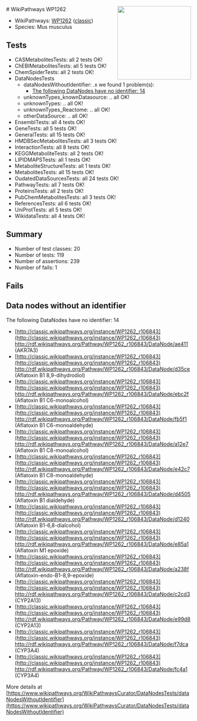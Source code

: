 <img style="float: right; width: 200px" src="https://upload.wikimedia.org/wikipedia/commons/thumb/8/83/Wplogo_with_text_500.png/640px-Wplogo_with_text_500.png" />
# WikiPathways WP1262

* WikiPathways: [WP1262](https://wikipathways.org/pathways/WP1262) ([classic](https://classic.wikipathways.org/instance/WP1262))
* Species: Mus musculus
## Tests
* CASMetabolitesTests: all 2 tests OK!
* ChEBIMetabolitesTests: all 5 tests OK!
* ChemSpiderTests: all 2 tests OK!
* DataNodesTests
    * dataNodesWithoutIdentifier: .x we found 1 problem(s):
        * [The following DataNodes have no identifier: 14](#8792c494)
    * unknownTypes_knownDatasource: .. all OK!
    * unknownTypes: .. all OK!
    * unknownTypes_Reactome: .. all OK!
    * otherDataSource: .. all OK!
* EnsemblTests: all 4 tests OK!
* GeneTests: all 5 tests OK!
* GeneralTests: all 15 tests OK!
* HMDBSecMetabolitesTests: all 3 tests OK!
* InteractionTests: all 8 tests OK!
* KEGGMetaboliteTests: all 2 tests OK!
* LIPIDMAPSTests: all 1 tests OK!
* MetaboliteStructureTests: all 1 tests OK!
* MetabolitesTests: all 15 tests OK!
* OudatedDataSourcesTests: all 24 tests OK!
* PathwayTests: all 7 tests OK!
* ProteinsTests: all 2 tests OK!
* PubChemMetabolitesTests: all 3 tests OK!
* ReferencesTests: all 6 tests OK!
* UniProtTests: all 5 tests OK!
* WikidataTests: all 4 tests OK!


## Summary

* Number of test classes: 20
* Number of tests: 119
* Number of assertions: 239
* Number of fails: 1

## Fails

<a name="8792c494" />

## Data nodes without an identifier

The following DataNodes have no identifier: 14

* [http://classic.wikipathways.org/instance/WP1262_r106843](http://classic.wikipathways.org/instance/WP1262_r106843) http://rdf.wikipathways.org/Pathway/WP1262_r106843/DataNode/ae411 (AKR7A3)
* [http://classic.wikipathways.org/instance/WP1262_r106843](http://classic.wikipathways.org/instance/WP1262_r106843) http://rdf.wikipathways.org/Pathway/WP1262_r106843/DataNode/d35ce (Aflatoxin B1 8,9-dihydrodiol)
* [http://classic.wikipathways.org/instance/WP1262_r106843](http://classic.wikipathways.org/instance/WP1262_r106843) http://rdf.wikipathways.org/Pathway/WP1262_r106843/DataNode/ebc2f (Aflatoxin B1 C6-monoalcohol)
* [http://classic.wikipathways.org/instance/WP1262_r106843](http://classic.wikipathways.org/instance/WP1262_r106843) http://rdf.wikipathways.org/Pathway/WP1262_r106843/DataNode/fb5f1 (Aflatoxin B1 C6-monoaldehyde)
* [http://classic.wikipathways.org/instance/WP1262_r106843](http://classic.wikipathways.org/instance/WP1262_r106843) http://rdf.wikipathways.org/Pathway/WP1262_r106843/DataNode/a12e7 (Aflatoxin B1 C8-monoalcohol)
* [http://classic.wikipathways.org/instance/WP1262_r106843](http://classic.wikipathways.org/instance/WP1262_r106843) http://rdf.wikipathways.org/Pathway/WP1262_r106843/DataNode/e42c7 (Aflatoxin B1 C8-monoaldehyde)
* [http://classic.wikipathways.org/instance/WP1262_r106843](http://classic.wikipathways.org/instance/WP1262_r106843) http://rdf.wikipathways.org/Pathway/WP1262_r106843/DataNode/d4505 (Aflatoxin B1 dialdehyde)
* [http://classic.wikipathways.org/instance/WP1262_r106843](http://classic.wikipathways.org/instance/WP1262_r106843) http://rdf.wikipathways.org/Pathway/WP1262_r106843/DataNode/d1240 (Aflatoxin B1-6,8-dialcohol)
* [http://classic.wikipathways.org/instance/WP1262_r106843](http://classic.wikipathways.org/instance/WP1262_r106843) http://rdf.wikipathways.org/Pathway/WP1262_r106843/DataNode/e85a1 (Aflatoxin M1 epoxide)
* [http://classic.wikipathways.org/instance/WP1262_r106843](http://classic.wikipathways.org/instance/WP1262_r106843) http://rdf.wikipathways.org/Pathway/WP1262_r106843/DataNode/a238f (Aflatoxin-endo-B1-8,9-epoxide)
* [http://classic.wikipathways.org/instance/WP1262_r106843](http://classic.wikipathways.org/instance/WP1262_r106843) http://rdf.wikipathways.org/Pathway/WP1262_r106843/DataNode/c2cd3 (CYP2A13)
* [http://classic.wikipathways.org/instance/WP1262_r106843](http://classic.wikipathways.org/instance/WP1262_r106843) http://rdf.wikipathways.org/Pathway/WP1262_r106843/DataNode/e99d8 (CYP2A13)
* [http://classic.wikipathways.org/instance/WP1262_r106843](http://classic.wikipathways.org/instance/WP1262_r106843) http://rdf.wikipathways.org/Pathway/WP1262_r106843/DataNode/f7dca (CYP3A4)
* [http://classic.wikipathways.org/instance/WP1262_r106843](http://classic.wikipathways.org/instance/WP1262_r106843) http://rdf.wikipathways.org/Pathway/WP1262_r106843/DataNode/fc4a1 (CYP3A4)


More details at [https://www.wikipathways.org/WikiPathwaysCurator/DataNodesTests/dataNodesWithoutIdentifier](https://www.wikipathways.org/WikiPathwaysCurator/DataNodesTests/dataNodesWithoutIdentifier)

